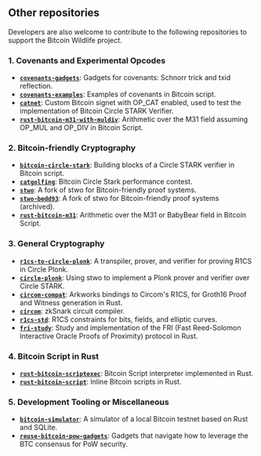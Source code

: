 
## Other repositories

Developers are also welcome to contribute to the following repositories to support the Bitcoin Wildlife project.


### 1. Covenants and Experimental Opcodes

* <strong><code>[covenants-gadgets](https://github.com/Bitcoin-Wildlife-Sanctuary/covenants-gadgets)</code></strong>: Gadgets for covenants: Schnorr trick and txid reflection.
* <strong><code>[covenants-examples](https://github.com/Bitcoin-Wildlife-Sanctuary/covenants-examples)</code></strong>: Examples of covenants in Bitcoin script.
* <strong><code>[catnet](https://github.com/Bitcoin-Wildlife-Sanctuary/catnet)</code></strong>: Custom Bitcoin signet with OP_CAT enabled, used to test the implementation of Bitcoin Circle STARK Verifier.
* <strong><code>[rust-bitcoin-m31-with-muldiv](https://github.com/Bitcoin-Wildlife-Sanctuary/rust-bitcoin-m31-with-muldiv)</code></strong>: Arithmetic over the M31 field assuming OP_MUL and OP_DIV in Bitcoin Script.

### 2. Bitcoin-friendly Cryptography 

* <strong><code>[bitcoin-circle-stark](https://github.com/Bitcoin-Wildlife-Sanctuary/bitcoin-circle-stark)</code></strong>: Building blocks of a Circle STARK verifier in Bitcoin script.
* <strong><code>[catgolfing](https://github.com/Bitcoin-Wildlife-Sanctuary/catgolfing)</code></strong>: Bitcoin Circle Stark performance contest.
* <strong><code>[stwo](https://github.com/Bitcoin-Wildlife-Sanctuary/stwo)</code></strong>: A fork of stwo for Bitcoin-friendly proof systems.
* <strong><code>[stwo-bedd93](https://github.com/Bitcoin-Wildlife-Sanctuary/stwo-bedd93)</code></strong>: A fork of stwo for Bitcoin-friendly proof systems (archived).
* <strong><code>[rust-bitcoin-m31](https://github.com/Bitcoin-Wildlife-Sanctuary/rust-bitcoin-m31)</code></strong>: Arithmetic over the M31 or BabyBear field in Bitcoin Script.

### 3. General Cryptography

* <strong><code>[r1cs-to-circle-plonk](https://github.com/Bitcoin-Wildlife-Sanctuary/r1cs-to-circle-plonk)</code></strong>: A transpiler, prover, and verifier for proving R1CS in Circle Plonk.
* <strong><code>[circle-plonk](https://github.com/Bitcoin-Wildlife-Sanctuary/circle-plonk)</code></strong>: Using stwo to implement a Plonk prover and verifier over Circle STARK.
* <strong><code>[circom-compat](https://github.com/Bitcoin-Wildlife-Sanctuary/circom-compat)</code></strong>: Arkworks bindings to Circom's R1CS, for Groth16 Proof and Witness generation in Rust.
* <strong><code>[circom](https://github.com/Bitcoin-Wildlife-Sanctuary/circom)</code></strong>: zkSnark circuit compiler.
* <strong><code>[r1cs-std](https://github.com/Bitcoin-Wildlife-Sanctuary/r1cs-std)</code></strong>: R1CS constraints for bits, fields, and elliptic curves.
* <strong><code>[fri-study](https://github.com/Bitcoin-Wildlife-Sanctuary/fri-study)</code></strong>: Study and implementation of the FRI (Fast Reed-Solomon Interactive Oracle Proofs of Proximity) protocol in Rust.

### 4. Bitcoin Script in Rust

* <strong><code>[rust-bitcoin-scriptexec](https://github.com/Bitcoin-Wildlife-Sanctuary/rust-bitcoin-scriptexec)</code></strong>: Bitcoin Script interpreter implemented in Rust.
* <strong><code>[rust-bitcoin-script](https://github.com/Bitcoin-Wildlife-Sanctuary/rust-bitcoin-script)</code></strong>: Inline Bitcoin scripts in Rust.

### 5. Development Tooling or Miscellaneous

* <strong><code>[bitcoin-simulator](https://github.com/Bitcoin-Wildlife-Sanctuary/bitcoin-simulator)</code></strong>: A simulator of a local Bitcoin testnet based on Rust and SQLite.
* <strong><code>[reuse-bitcoin-pow-gadgets](https://github.com/Bitcoin-Wildlife-Sanctuary/reuse-bitcoin-pow-gadgets)</code></strong>: Gadgets that navigate how to leverage the BTC consensus for PoW security.
